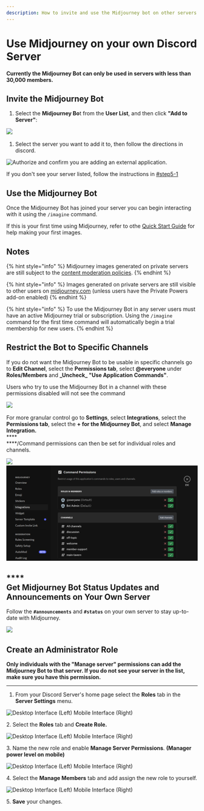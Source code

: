 ```yaml
---
description: How to invite and use the Midjourney bot on other servers.
---
```


# Use Midjourney on your own Discord Server

**Currently the Midjourney Bot can only be used in servers with less than 30,000 members.**

## Invite the Midjourney Bot <a href="#step5" id="step5"></a>

1. Select the **Midjourney Bo**t from the **User List**, and then click **"Add to Server"**:&#x20;

![](.gitbook/assets/MJ\_BotInvite.png)



1. Select the server you want to add it to, then follow the directions in discord.

![Authorize and confirm you are adding an external application.](.gitbook/assets/MJ\_AuthorizeBot.png)

If you don't see your server listed, follow the instructions in [#step5-1](use-midjourney-on-your-own-discord-server.md#step5-1 "mention")

## Use the Midjourney Bot

Once the Midjourney Bot has joined your server you can begin interacting with it using the `/imagine` command.

If this is your first time using Midjourney, refer to othe [Quick Start Guide](./) for help making your first images.

## Notes

{% hint style="info" %}
Midjourney images generated on private servers are still subject to the [content moderation policies](content-and-moderation-policy.md).
{% endhint %}

{% hint style="info" %}
Images generated on private servers are still visible to other users on [midjourney.com](https://www.midjourney.com/app/feed/all/) (unless users have the Private Powers add-on enabled)
{% endhint %}

{% hint style="info" %}
To use the Midjourney Bot in any server users must have an active Midjourney trial or subscription. Using the `/imagine` command for the first time command will automatically begin a trial membership for new users.
{% endhint %}

## Restrict the Bot to Specific Channels

If you do not want the Midjourney Bot to be usable in specific channels go to **Edit Channel**, select the **Permissions tab**, select **@everyone** under **Roles/Members** and  **\_Uncheck\_ "Use Application Commands"**.

Users who try to use the Midjourney Bot in a channel with these permissions disabled will not see the command

![](.gitbook/assets/MJ\_RestrictChannel.png)



For more granular control go to **Settings**, select **Integrations**, select the **Permissions tab**, select the **+ for the Midjourney Bot**, and select **Manage Integration.** \
****\
****/Command permissions can then be set for individual roles and channels.

![](.gitbook/assets/MJ\_Integrations.png) ![](.gitbook/assets/image.png)

****\
**Get Midjourney Bot Status Updates and Announcements on Your Own Server**
--------------------------------------------------------------------------

Follow the **`#announcements`** and **`#status`** on your own server to stay up-to-date with Midjourney.

![](.gitbook/assets/MJ\_StatusFollow.png)

## Create an Administrator Role <a href="#step5" id="step5"></a>

**Only individuals with the "Manage server" permissions can add the Midjourney Bot to that server. If you do not see your server in the list, make sure you have this permission.**

***

1. From your Discord Server's home page select the **Roles** tab in the **Server Settings** menu.

![Desktop Interface (Left)          Mobile Interface (Right)](.gitbook/assets/MJ\_ServerSettings.png)

2\. Select the **Roles** tab and **Create Role.**

![Desktop Interface (Left)          Mobile Interface (Right)](.gitbook/assets/MJ\_AddRole.png)

3\. Name the new role and enable **Manage Server Permissions**. **(Manager power level on mobile)**

![Desktop Interface (Left)          Mobile Interface (Right)](.gitbook/assets/MJ\_Permissions.png)

4\. Select the **Manage Members** tab and add assign the new role to yourself.

![Desktop Interface (Left)          Mobile Interface (Right)](.gitbook/assets/MJ\_addMember.png)

5\. **Save** your changes.
